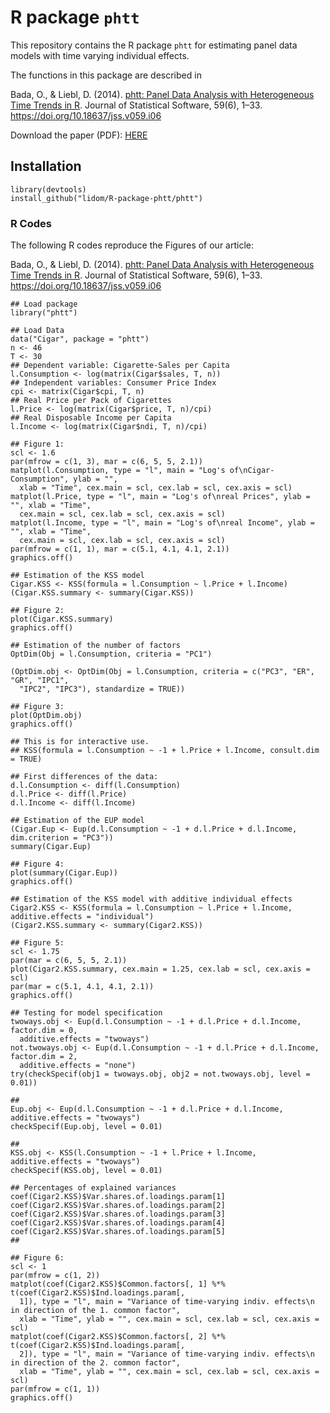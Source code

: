 # R package `phtt`

This repository contains the R package `phtt` for estimating panel data models with time varying individual effects. 

The functions in this package are described in 

Bada, O., & Liebl, D. (2014). [phtt: Panel Data Analysis with Heterogeneous Time Trends in R](https://www.jstatsoft.org/index.php/jss/article/view/v059i06/768). Journal of Statistical Software, 59(6), 1–33. https://doi.org/10.18637/jss.v059.i06


Download the paper (PDF): [HERE](https://www.jstatsoft.org/index.php/jss/article/view/v059i06/768)


## Installation 

```{r}
library(devtools)
install_github("lidom/R-package-phtt/phtt")
```



### R Codes 


The following R codes reproduce the Figures of our article: 

Bada, O., & Liebl, D. (2014). [phtt: Panel Data Analysis with Heterogeneous Time Trends in R](https://www.jstatsoft.org/index.php/jss/article/view/v059i06/768). Journal of Statistical Software, 59(6), 1–33. https://doi.org/10.18637/jss.v059.i06


```{r}
## Load package
library("phtt")

## Load Data
data("Cigar", package = "phtt")
n <- 46
T <- 30
## Dependent variable: Cigarette-Sales per Capita
l.Consumption <- log(matrix(Cigar$sales, T, n))
## Independent variables: Consumer Price Index
cpi <- matrix(Cigar$cpi, T, n)
## Real Price per Pack of Cigarettes
l.Price <- log(matrix(Cigar$price, T, n)/cpi)
## Real Disposable Income per Capita
l.Income <- log(matrix(Cigar$ndi, T, n)/cpi)

## Figure 1:
scl <- 1.6
par(mfrow = c(1, 3), mar = c(6, 5, 5, 2.1))
matplot(l.Consumption, type = "l", main = "Log's of\nCigar-Consumption", ylab = "", 
  xlab = "Time", cex.main = scl, cex.lab = scl, cex.axis = scl)
matplot(l.Price, type = "l", main = "Log's of\nreal Prices", ylab = "", xlab = "Time", 
  cex.main = scl, cex.lab = scl, cex.axis = scl)
matplot(l.Income, type = "l", main = "Log's of\nreal Income", ylab = "", xlab = "Time", 
  cex.main = scl, cex.lab = scl, cex.axis = scl)
par(mfrow = c(1, 1), mar = c(5.1, 4.1, 4.1, 2.1))
graphics.off()

## Estimation of the KSS model
Cigar.KSS <- KSS(formula = l.Consumption ~ l.Price + l.Income)
(Cigar.KSS.summary <- summary(Cigar.KSS))

## Figure 2:
plot(Cigar.KSS.summary)
graphics.off()

## Estimation of the number of factors
OptDim(Obj = l.Consumption, criteria = "PC1")

(OptDim.obj <- OptDim(Obj = l.Consumption, criteria = c("PC3", "ER", "GR", "IPC1", 
  "IPC2", "IPC3"), standardize = TRUE))

## Figure 3:
plot(OptDim.obj)
graphics.off()

## This is for interactive use.
## KSS(formula = l.Consumption ~ -1 + l.Price + l.Income, consult.dim = TRUE)

## First differences of the data:
d.l.Consumption <- diff(l.Consumption)
d.l.Price <- diff(l.Price)
d.l.Income <- diff(l.Income)

## Estimation of the EUP model
(Cigar.Eup <- Eup(d.l.Consumption ~ -1 + d.l.Price + d.l.Income, dim.criterion = "PC3"))
summary(Cigar.Eup)

## Figure 4:
plot(summary(Cigar.Eup))
graphics.off()

## Estimation of the KSS model with additive individual effects
Cigar2.KSS <- KSS(formula = l.Consumption ~ l.Price + l.Income, additive.effects = "individual")
(Cigar2.KSS.summary <- summary(Cigar2.KSS))

## Figure 5:
scl <- 1.75
par(mar = c(6, 5, 5, 2.1))
plot(Cigar2.KSS.summary, cex.main = 1.25, cex.lab = scl, cex.axis = scl)
par(mar = c(5.1, 4.1, 4.1, 2.1))
graphics.off()

## Testing for model specification
twoways.obj <- Eup(d.l.Consumption ~ -1 + d.l.Price + d.l.Income, factor.dim = 0, 
  additive.effects = "twoways")
not.twoways.obj <- Eup(d.l.Consumption ~ -1 + d.l.Price + d.l.Income, factor.dim = 2, 
  additive.effects = "none")
try(checkSpecif(obj1 = twoways.obj, obj2 = not.twoways.obj, level = 0.01))

## 
Eup.obj <- Eup(d.l.Consumption ~ -1 + d.l.Price + d.l.Income, additive.effects = "twoways")
checkSpecif(Eup.obj, level = 0.01)

## 
KSS.obj <- KSS(l.Consumption ~ -1 + l.Price + l.Income, additive.effects = "twoways")
checkSpecif(KSS.obj, level = 0.01)

## Percentages of explained variances
coef(Cigar2.KSS)$Var.shares.of.loadings.param[1]
coef(Cigar2.KSS)$Var.shares.of.loadings.param[2]
coef(Cigar2.KSS)$Var.shares.of.loadings.param[3]
coef(Cigar2.KSS)$Var.shares.of.loadings.param[4]
coef(Cigar2.KSS)$Var.shares.of.loadings.param[5]
## 

## Figure 6:
scl <- 1
par(mfrow = c(1, 2))
matplot(coef(Cigar2.KSS)$Common.factors[, 1] %*% t(coef(Cigar2.KSS)$Ind.loadings.param[, 
  1]), type = "l", main = "Variance of time-varying indiv. effects\n in direction of the 1. common factor", 
  xlab = "Time", ylab = "", cex.main = scl, cex.lab = scl, cex.axis = scl)
matplot(coef(Cigar2.KSS)$Common.factors[, 2] %*% t(coef(Cigar2.KSS)$Ind.loadings.param[, 
  2]), type = "l", main = "Variance of time-varying indiv. effects\n in direction of the 2. common factor", 
  xlab = "Time", ylab = "", cex.main = scl, cex.lab = scl, cex.axis = scl)
par(mfrow = c(1, 1))
graphics.off()
```